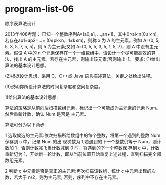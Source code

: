 # program-list-06
顺序表算法设计

2013年408考题：
已知一个整数序列A=(a0,a1, ...,an+1)，其中0≤ai<n(0≤i<n)。若存在ap1=ap2=...= (0≤pk<n，1≤k≤m)，则称 x 为 A 的主元素。例如 A=(0, 5, 5, 3, 5, 7, 5, 5)，则 5 为主元素;又如 A=(0, 5, 5, 3, 5, 1, 5, 7)，则 A 中没有主元素。假设 A 中的 n 个元素保存在一个一维数组中，请设计一个尽可能高效的算法，找出 A 的主元素。若存在主元素，则输出该元素;否则输出-1。
要求: 
(1)给出算法的基本设计思想。

(2)根据设计思想，采用 C、C++或 Java 语言描述算法，关键之处给出注释。 

(3)说明你所设计算法的时间复杂度和空间复杂度。

1)给出算法的基本设计思想:

算法的策略是从前向后扫描数组元素，标记出一个可能成为主元素的元素 Num。然后重新计数，确认 Num 是否是 主元素。

算法可分为以下两步:

1 选取候选的主元素:依次扫描所给数组中的每个整数，将第一个遇到的整数 Num 保存到 c 中，记录 Num 的出 现次数为 1;若遇到的下一个整数仍等于 Num，则计数加 1，否则计数减 1;当计数减到 0 时，将遇到的下一个整数保 存到 c 中，计数重新记为 1，开始新一轮计数，即从当前位置开始重复上述过程，直到扫描完全部数组元素。

2 判断 c 中元素是否是真正的主元素:再次扫描该数组，统计 c 中元素出现的次数，若大于 n/2，则为主元素; 否则，序列中不存在主元素。
